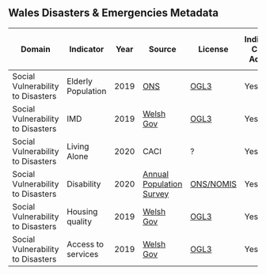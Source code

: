 ## Wales Disasters & Emergencies Metadata

| Domain | Indicator | Year | Source | License | Indicator Code Added | Data Added to `data/` |
| --- | --- | --- | --- | --- | --- | --- |
| Social Vulnerability to Disasters | Elderly Population | 2019 | [ONS](https://www.ons.gov.uk/peoplepopulationandcommunity/populationandmigration/populationestimates/datasets/lowersuperoutputareamidyearpopulationestimates) | [OGL3](https://www.opendata.nhs.scot/about) | Yes | Yes |
|Social Vulnerability to Disasters | IMD | 2019 | [Welsh Gov](https://gov.wales/welsh-index-multiple-deprivation-full-index-update-ranks-2019) | [OGL3](https://gov.wales/copyright-statement/) | Yes | Yes |
|Social Vulnerability to Disasters | Living Alone | 2020 | CACI | ? | Yes | Yes |
|Social Vulnerability to Disasters | Disability | 2020 | [Annual Population Survey](https://www.ons.gov.uk/employmentandlabourmarket/peopleinwork/employmentandemployeetypes/methodologies/annualpopulationsurveyapsqmi) | [ONS/NOMIS](https://www.nomisweb.co.uk/home/copyright.asp) | Yes | Yes |
|Social Vulnerability to Disasters | Housing quality | 2019 | [Welsh Gov](https://gov.wales/welsh-index-multiple-deprivation-full-index-update-ranks-2019) | [OGL3](https://www.nationalarchives.gov.uk/doc/open-government-licence/version/3/) | Yes | Yes |
|Social Vulnerability to Disasters | Access to services | 2019 | [Welsh Gov](https://gov.wales/sites/default/files/statistics-and-research/2019-12/wimd-2019-index-and-domain-scores-by-small-area_0.ods) | [OGL3](https://www.nationalarchives.gov.uk/doc/open-government-licence/version/3/) | Yes | Yes |
